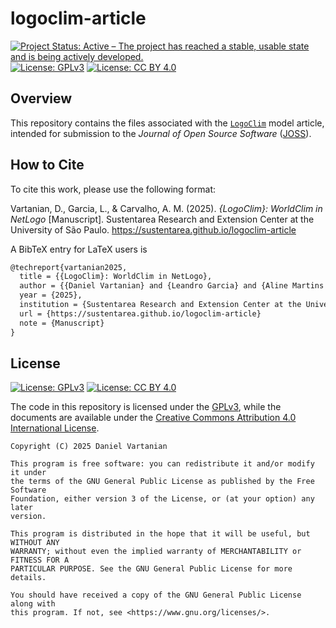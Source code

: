 # logoclim-article

<!-- badges: start -->
[![Project Status: Active – The project has reached a stable, usable state and is being actively developed.](https://www.repostatus.org/badges/latest/active.svg)](https://www.repostatus.org/#active)
[![License: GPLv3](https://img.shields.io/badge/license-GPLv3-bd0000.svg)](https://www.gnu.org/licenses/gpl-3.0)
[![License: CC BY 4.0](https://img.shields.io/badge/license-CC_BY_4.0-lightgrey.svg)](https://creativecommons.org/licenses/by/4.0/)
<!-- badges: end -->

## Overview

This repository contains the files associated with the [`LogoClim`](https://github.com/sustentarea/logoclim/) model article, intended for submission to the *Journal of Open Source Software* ([JOSS](https://joss.theoj.org/)).

## How to Cite

To cite this work, please use the following format:

Vartanian, D., Garcia, L., & Carvalho, A. M. (2025). *{LogoClim}: WorldClim in NetLogo* \[Manuscript\]. Sustentarea Research and Extension Center at the University of São Paulo. https://sustentarea.github.io/logoclim-article

A BibTeX entry for LaTeX users is

```latex
@techreport{vartanian2025,
  title = {{LogoClim}: WorldClim in NetLogo},
  author = {{Daniel Vartanian} and {Leandro Garcia} and {Aline Martins de Carvalho}},
  year = {2025},
  institution = {Sustentarea Research and Extension Center at the University of São Paulo},
  url = {https://sustentarea.github.io/logoclim-article}
  note = {Manuscript}
}
```

## License

[![License: GPLv3](https://img.shields.io/badge/license-GPLv3-bd0000.svg)](https://www.gnu.org/licenses/gpl-3.0)
[![License: CC BY 4.0](https://img.shields.io/badge/license-CC_BY_4.0-lightgrey.svg)](https://creativecommons.org/licenses/by/4.0/)

The code in this repository is licensed under the [GPLv3](https://www.gnu.org/licenses/gpl-3.0), while the documents are available under the [Creative Commons Attribution 4.0 International License](https://creativecommons.org/licenses/by/4.0/).

```text
Copyright (C) 2025 Daniel Vartanian

This program is free software: you can redistribute it and/or modify it under
the terms of the GNU General Public License as published by the Free Software
Foundation, either version 3 of the License, or (at your option) any later
version.

This program is distributed in the hope that it will be useful, but WITHOUT ANY
WARRANTY; without even the implied warranty of MERCHANTABILITY or FITNESS FOR A
PARTICULAR PURPOSE. See the GNU General Public License for more details.

You should have received a copy of the GNU General Public License along with
this program. If not, see <https://www.gnu.org/licenses/>.
```
